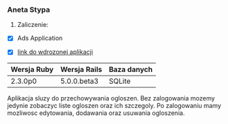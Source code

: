 ### Aneta Stypa

1. Zaliczenie:
 - [x] Ads Application
 - [x] [link do wdrozonej aplikacji](https://anetashop2.herokuapp.com)
 

|Wersja Ruby|Wersja Rails|Baza danych|
|---|---|---|
|2.3.0p0|5.0.0.beta3|SQLite|


Aplikacja sluzy do przechowywania ogloszen. Bez zalogowania mozemy jedynie zobaczyc liste ogloszen oraz ich szczegoly. Po zalogowaniu mamy mozliwosc edytowania, dodawania oraz usuwania ogloszenia.
